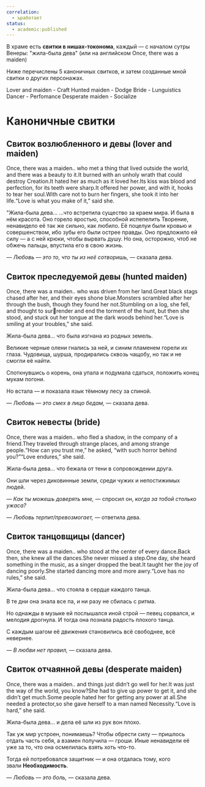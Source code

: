 ```yaml
---
correlation:
  - ъработает
status:
  - academic:published
---
```

В храме есть **свитки в нишах-токонома**, каждый — с началом сутры Венеры:
"жила-была дева" (или на английском Once, there was a maiden)

Ниже перечислены 5 каноничных свитков, и затем созданные мной свитки о других персонажах. 

Lover and maiden - Craft
Hunted maiden - Dodge
Bride - Lunguistics
Dancer - Perfomance
Desperate maiden - Socialize
# Каноничные свитки
## Свиток возлюбленного и девы (lover and maiden)
Once, there was a maiden.. who met a thing that lived outside the world, and there was a beauty to it.It burned with an unholy wrath that could destroy Creation.It hated her as much as it loved her.Its kiss was blood and perfection, for its teeth were sharp.It offered her power, and with it, hooks to tear her soul.With care not to burn her fingers, she took it into her life.“Love is what you make of it,” said she.

"Жила-была дева... 
...что встретила существо за краем мира. 
И была в нём красота.
Оно горело яростью, способной испепелить Творение, 
ненавидело её так же сильно, как любило. 
Её поцелуи были кровью и совершенством, 
ибо зубы его были острее правды. 
Оно предложило ей силу — 
а с ней крюки, чтобы вырвать душу. 
Но она, осторожно, чтоб не обжечь пальцы, 
впустила его в свою жизнь.

_— Любовь — это то, что ты из неё сотворишь,_ — сказала дева.


## Свиток преследуемой девы (hunted maiden)
Once, there was a maiden.. who was driven from her land.Great black stags chased after her, and their eyes shone blue.Monsters scrambled after her through the bush, though they found her not.Stumbling on a log, she fell, and thought to surrender and end the torment of the hunt, but then she stood, and stuck out her tongue at the dark woods behind her.“Love is smiling at your troubles,” she said.

Жила-была дева… 
что была изгнана из родных земель.

Великие черные олени гнались за ней, 
и синим пламенем горели их глаза. 
Чудовища, шурша, продирались сквозь чащобу, 
но так и не смогли её найти.

Споткнувшись о корень, она упала 
и подумала сдаться, 
положить конец мукам погони.

Но встала — 
и показала язык тёмному лесу за спиной.

_— Любовь — это смех в лицо бедам,_ — сказала дева.

## Свиток невесты (bride)
Once, there was a maiden.. who fled a shadow, in the company of a friend.They traveled through strange places, and among strange people.“How can you trust me,” he asked, “with such horror behind you?”“Love endures,” she said.

Жила-была дева… 
что бежала от тени в сопровождении друга.

Они шли через диковинные земли, 
среди чужих и непостижимых людей.

_— Как ты можешь доверять мне,_ — спросил он, 
_когда за тобой столько ужаса?_

_— Любовь терпит/превозмогает,_ — ответила дева.

## Свиток танцовщицы (dancer)
Once, there was a maiden.. who stood at the center of every dance.Back then, she knew all the dances.She never missed a step.One day, she heard something in the music, as a singer dropped the beat.It taught her the joy of dancing poorly.She started dancing more and more awry.“Love has no rules,” she said.


Жила-была дева… 
что стояла в сердце каждого танца.

В те дни она знала все па, 
и ни разу не сбилась с ритма.

Но однажды в музыке ей послышался иной строй — 
певец сорвался, и мелодия дрогнула. 
И тогда она познала радость плохого танца.

С каждым шагом её движения 
становились всё свободнее, 
всё невернее.

_— В любви нет правил,_ — сказала дева.

## Свиток отчаянной девы (desperate maiden)
Once, there was a maiden.. and things just didn’t go well for her.It was just the way of the world, you know?She had to give up power to get it, and she didn’t get much.Some people hated her for getting any power at all.She needed a protector,so she gave herself to a man named Necessity.“Love is hard,” she said.

Жила-была дева… 
и дела её шли из рук вон плохо.

Так уж мир устроен, понимаешь? 
Чтобы обрести силу — пришлось отдать часть себя, 
а взамен получила — гроши. 
Иные ненавидели её уже за то, 
что она осмелилась взять хоть что-то.

Тогда ей потребовался защитник — 
и она отдалась тому, кого звали **Необходимость**.

_— Любовь — это боль,_ — сказала дева.